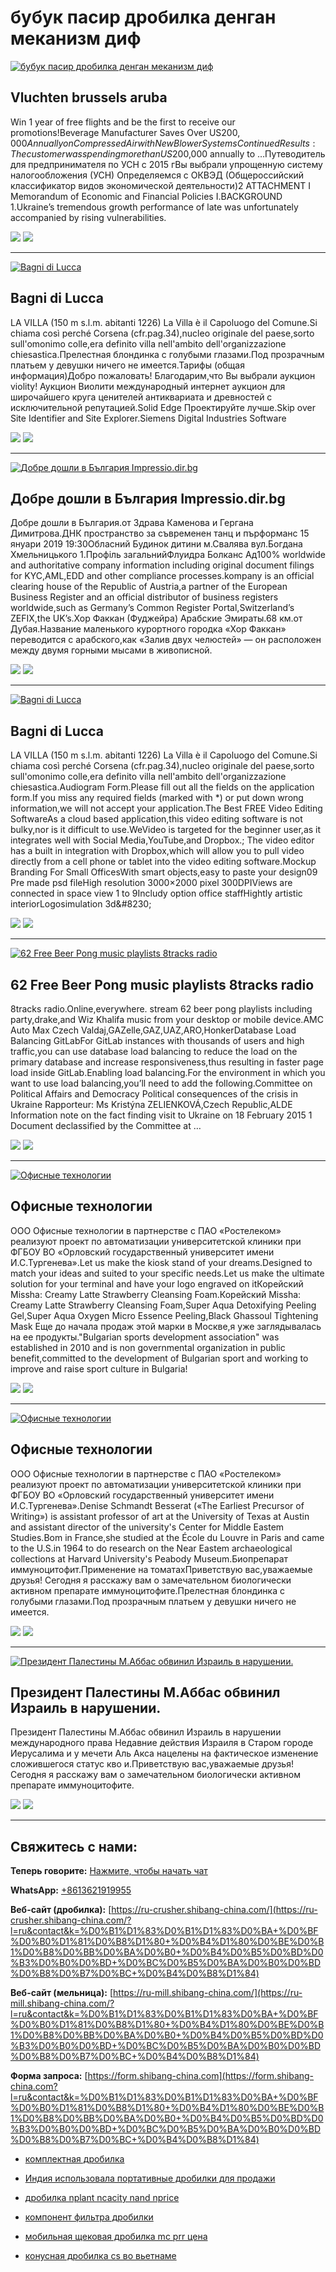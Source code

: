 # бубук пасир дробилка денган меканизм диф

<a href="https://swt.shibang-china.com/?l=ru&img&k=%D0%B1%D1%83%D0%B1%D1%83%D0%BA+%D0%BF%D0%B0%D1%81%D0%B8%D1%80+%D0%B4%D1%80%D0%BE%D0%B1%D0%B8%D0%BB%D0%BA%D0%B0+%D0%B4%D0%B5%D0%BD%D0%B3%D0%B0%D0%BD+%D0%BC%D0%B5%D0%BA%D0%B0%D0%BD%D0%B8%D0%B7%D0%BC+%D0%B4%D0%B8%D1%84" target="_blank">![бубук пасир дробилка денган меканизм диф](http://static.shibang-china.com/all-800x300/544.jpg)</a>

## Vluchten brussels aruba
Win 1 year of free flights and be the first to receive our promotions!Beverage Manufacturer Saves Over US$200,000 Annually on Compressed Air with New Blower Systems Continued Results: The customer was spending more than US$200,000 annually to …Путеводитель для предпринимателя по УСН с 2015 гВы выбрали упрощенную систему налогообложения (УСН) Определяемся с ОКВЭД (Общероссийский классификатор видов экономической деятельности)2 ATTACHMENT I Memorandum of Economic and Financial Policies I.BACKGROUND 1.Ukraine’s tremendous growth performance of late was unfortunately accompanied by rising vulnerabilities.


<a href="https://whatsapp.shibangsoft.com/WhatsApp.php" target="_blank" title="WhatsApp">![](http://static.shibang-china.com/icon/whatsapp.png)</a> <a href="https://swt.shibang-china.com/?l=ru&icon&k=%D0%B1%D1%83%D0%B1%D1%83%D0%BA+%D0%BF%D0%B0%D1%81%D0%B8%D1%80+%D0%B4%D1%80%D0%BE%D0%B1%D0%B8%D0%BB%D0%BA%D0%B0+%D0%B4%D0%B5%D0%BD%D0%B3%D0%B0%D0%BD+%D0%BC%D0%B5%D0%BA%D0%B0%D0%BD%D0%B8%D0%B7%D0%BC+%D0%B4%D0%B8%D1%84" target="_blank">![](http://static.shibang-china.com/icon/chat-ru.png)</a>

---

<a href="https://swt.shibang-china.com/?l=ru&img&k=%D0%B1%D1%83%D0%B1%D1%83%D0%BA+%D0%BF%D0%B0%D1%81%D0%B8%D1%80+%D0%B4%D1%80%D0%BE%D0%B1%D0%B8%D0%BB%D0%BA%D0%B0+%D0%B4%D0%B5%D0%BD%D0%B3%D0%B0%D0%BD+%D0%BC%D0%B5%D0%BA%D0%B0%D0%BD%D0%B8%D0%B7%D0%BC+%D0%B4%D0%B8%D1%84" target="_blank">![Bagni di Lucca](http://static.shibang-china.com/all-800x300/922.jpg)</a>

## Bagni di Lucca
LA VILLA (150 m s.l.m. abitanti 1226) La Villa &#232; il Capoluogo del Comune.Si chiama cos&#236; perch&#233; Corsena (cfr.pag.34),nucleo originale del paese,sorto sull'omonimo colle,era definito villa nell'ambito dell'organizzazione chiesastica.Прелестная блондинка с голубыми глазами.Под прозрачным платьем у девушки ничего не имеется.Тарифы (общая информация)Добро пожаловать! Благодарим,что Вы выбрали аукцион violity! Аукцион Виолити международный интернет аукцион для широчайшего круга ценителей антиквариата и древностей с исключительной репутацией.﻿Solid Edge ﻿Проектируйте лучше.Skip over Site Identifier and Site Explorer.Siemens Digital Industries Software


<a href="https://whatsapp.shibangsoft.com/WhatsApp.php" target="_blank" title="WhatsApp">![](http://static.shibang-china.com/icon/whatsapp.png)</a> <a href="https://swt.shibang-china.com/?l=ru&icon&k=%D0%B1%D1%83%D0%B1%D1%83%D0%BA+%D0%BF%D0%B0%D1%81%D0%B8%D1%80+%D0%B4%D1%80%D0%BE%D0%B1%D0%B8%D0%BB%D0%BA%D0%B0+%D0%B4%D0%B5%D0%BD%D0%B3%D0%B0%D0%BD+%D0%BC%D0%B5%D0%BA%D0%B0%D0%BD%D0%B8%D0%B7%D0%BC+%D0%B4%D0%B8%D1%84" target="_blank">![](http://static.shibang-china.com/icon/chat-ru.png)</a>

---

<a href="https://swt.shibang-china.com/?l=ru&img&k=%D0%B1%D1%83%D0%B1%D1%83%D0%BA+%D0%BF%D0%B0%D1%81%D0%B8%D1%80+%D0%B4%D1%80%D0%BE%D0%B1%D0%B8%D0%BB%D0%BA%D0%B0+%D0%B4%D0%B5%D0%BD%D0%B3%D0%B0%D0%BD+%D0%BC%D0%B5%D0%BA%D0%B0%D0%BD%D0%B8%D0%B7%D0%BC+%D0%B4%D0%B8%D1%84" target="_blank">![Добре дошли в България Impressio.dir.bg](http://static.shibang-china.com/all-800x300/680.jpg)</a>

## Добре дошли в България Impressio.dir.bg
Добре дошли в България.от Здрава Каменова и Гергана Димитрова.ДНК пространство за съвременен танц и пърформанс 15 януари 2019 19:30Обласний Будинок дитини м.Свалява вул.Богдана Хмельницького 1.Профіль загальнийФлуидра Болканс Ад100% worldwide and authoritative company information including original document filings for KYC,AML,EDD and other compliance processes.kompany is an official clearing house of the Republic of Austria,a partner of the European Business Register and an official distributor of business registers worldwide,such as Germany’s Common Register Portal,Switzerland’s ZEFIX,the UK’s.Хор Факкан (Фуджейра) Арабские Эмираты.68 км.от Дубая.Название маленького курортного городка &#171;Хор Факкан&#187; переводится с арабского,как &#171;Залив двух челюстей&#187; — он расположен между двумя горными мысами в живописной.


<a href="https://whatsapp.shibangsoft.com/WhatsApp.php" target="_blank" title="WhatsApp">![](http://static.shibang-china.com/icon/whatsapp.png)</a> <a href="https://swt.shibang-china.com/?l=ru&icon&k=%D0%B1%D1%83%D0%B1%D1%83%D0%BA+%D0%BF%D0%B0%D1%81%D0%B8%D1%80+%D0%B4%D1%80%D0%BE%D0%B1%D0%B8%D0%BB%D0%BA%D0%B0+%D0%B4%D0%B5%D0%BD%D0%B3%D0%B0%D0%BD+%D0%BC%D0%B5%D0%BA%D0%B0%D0%BD%D0%B8%D0%B7%D0%BC+%D0%B4%D0%B8%D1%84" target="_blank">![](http://static.shibang-china.com/icon/chat-ru.png)</a>

---

<a href="https://swt.shibang-china.com/?l=ru&img&k=%D0%B1%D1%83%D0%B1%D1%83%D0%BA+%D0%BF%D0%B0%D1%81%D0%B8%D1%80+%D0%B4%D1%80%D0%BE%D0%B1%D0%B8%D0%BB%D0%BA%D0%B0+%D0%B4%D0%B5%D0%BD%D0%B3%D0%B0%D0%BD+%D0%BC%D0%B5%D0%BA%D0%B0%D0%BD%D0%B8%D0%B7%D0%BC+%D0%B4%D0%B8%D1%84" target="_blank">![Bagni di Lucca](http://static.shibang-china.com/all-800x300/267.jpg)</a>

## Bagni di Lucca
LA VILLA (150 m s.l.m. abitanti 1226) La Villa &#232; il Capoluogo del Comune.Si chiama cos&#236; perch&#233; Corsena (cfr.pag.34),nucleo originale del paese,sorto sull'omonimo colle,era definito villa nell'ambito dell'organizzazione chiesastica.Audiogram Form.Please fill out all the fields on the application form.If you miss any required fields (marked with *) or put down wrong information,we will not accept your application.The Best FREE Video Editing SoftwareAs a cloud based application,this video editing software is not bulky,nor is it difficult to use.WeVideo is targeted for the beginner user,as it integrates well with Social Media,YouTube,and Dropbox.; The video editor has a built in integration with Dropbox,which will allow you to pull video directly from a cell phone or tablet into the video editing software.Mockup Branding For Small OfficesWith smart objects,easy to paste your design09 Pre made psd fileHigh resolution 3000&#215;2000 pixel 300DPIViews are connected in space view 1 to 9Includy option office staffHightly artistic interiorLogosimulation 3d&amp;#8230;


<a href="https://whatsapp.shibangsoft.com/WhatsApp.php" target="_blank" title="WhatsApp">![](http://static.shibang-china.com/icon/whatsapp.png)</a> <a href="https://swt.shibang-china.com/?l=ru&icon&k=%D0%B1%D1%83%D0%B1%D1%83%D0%BA+%D0%BF%D0%B0%D1%81%D0%B8%D1%80+%D0%B4%D1%80%D0%BE%D0%B1%D0%B8%D0%BB%D0%BA%D0%B0+%D0%B4%D0%B5%D0%BD%D0%B3%D0%B0%D0%BD+%D0%BC%D0%B5%D0%BA%D0%B0%D0%BD%D0%B8%D0%B7%D0%BC+%D0%B4%D0%B8%D1%84" target="_blank">![](http://static.shibang-china.com/icon/chat-ru.png)</a>

---

<a href="https://swt.shibang-china.com/?l=ru&img&k=%D0%B1%D1%83%D0%B1%D1%83%D0%BA+%D0%BF%D0%B0%D1%81%D0%B8%D1%80+%D0%B4%D1%80%D0%BE%D0%B1%D0%B8%D0%BB%D0%BA%D0%B0+%D0%B4%D0%B5%D0%BD%D0%B3%D0%B0%D0%BD+%D0%BC%D0%B5%D0%BA%D0%B0%D0%BD%D0%B8%D0%B7%D0%BC+%D0%B4%D0%B8%D1%84" target="_blank">![62 Free Beer Pong music playlists 8tracks radio](http://static.shibang-china.com/all-800x300/1268.jpg)</a>

## 62 Free Beer Pong music playlists 8tracks radio
8tracks radio.Online,everywhere. stream 62 beer pong playlists including party,drake,and Wiz Khalifa music from your desktop or mobile device.AMC Auto Max Czech Valdaj,GAZelle,GAZ,UAZ,ARO,HonkerDatabase Load Balancing GitLabFor GitLab instances with thousands of users and high traffic,you can use database load balancing to reduce the load on the primary database and increase responsiveness,thus resulting in faster page load inside GitLab.Enabling load balancing.For the environment in which you want to use load balancing,you’ll need to add the following.Committee on Political Affairs and Democracy Political consequences of the crisis in Ukraine Rapporteur: Ms Krist&#253;na ZELIENKOV&#193;,Czech Republic,ALDE Information note on the fact finding visit to Ukraine on 18 February 2015 1 Document declassified by the Committee at …


<a href="https://whatsapp.shibangsoft.com/WhatsApp.php" target="_blank" title="WhatsApp">![](http://static.shibang-china.com/icon/whatsapp.png)</a> <a href="https://swt.shibang-china.com/?l=ru&icon&k=%D0%B1%D1%83%D0%B1%D1%83%D0%BA+%D0%BF%D0%B0%D1%81%D0%B8%D1%80+%D0%B4%D1%80%D0%BE%D0%B1%D0%B8%D0%BB%D0%BA%D0%B0+%D0%B4%D0%B5%D0%BD%D0%B3%D0%B0%D0%BD+%D0%BC%D0%B5%D0%BA%D0%B0%D0%BD%D0%B8%D0%B7%D0%BC+%D0%B4%D0%B8%D1%84" target="_blank">![](http://static.shibang-china.com/icon/chat-ru.png)</a>

---

<a href="https://swt.shibang-china.com/?l=ru&img&k=%D0%B1%D1%83%D0%B1%D1%83%D0%BA+%D0%BF%D0%B0%D1%81%D0%B8%D1%80+%D0%B4%D1%80%D0%BE%D0%B1%D0%B8%D0%BB%D0%BA%D0%B0+%D0%B4%D0%B5%D0%BD%D0%B3%D0%B0%D0%BD+%D0%BC%D0%B5%D0%BA%D0%B0%D0%BD%D0%B8%D0%B7%D0%BC+%D0%B4%D0%B8%D1%84" target="_blank">![Офисные технологии](http://static.shibang-china.com/all-800x300/1253.jpg)</a>

## Офисные технологии
ООО Офисные технологии в партнерстве с ПАО &#171;Ростелеком&#187; реализуют проект по автоматизации университетской клиники при ФГБОУ ВО &#171;Орловский государственный университет имени И.С.Тургенева&#187;.Let us make the kiosk stand of your dreams.Designed to match your ideas and suited to your specific needs.Let us make the ultimate solution for your terminal and have your logo engraved on it﻿Корейский Missha: Creamy Latte Strawberry Cleansing Foam.Корейский Missha: Creamy Latte Strawberry Cleansing Foam,Super Aqua Detoxifying Peeling Gel,Super Aqua Oxygen Micro Essence Peeling,Black Ghassoul Tightening Mask Еще до начала продаж этой марки в Москве,я уже заглядывалась на ее продукты.&quot;Bulgarian sports development association&quot; was established in 2010 and is non governmental organization in public benefit,committed to the development of Bulgarian sport and working to improve and raise sport culture in Bulgaria!


<a href="https://whatsapp.shibangsoft.com/WhatsApp.php" target="_blank" title="WhatsApp">![](http://static.shibang-china.com/icon/whatsapp.png)</a> <a href="https://swt.shibang-china.com/?l=ru&icon&k=%D0%B1%D1%83%D0%B1%D1%83%D0%BA+%D0%BF%D0%B0%D1%81%D0%B8%D1%80+%D0%B4%D1%80%D0%BE%D0%B1%D0%B8%D0%BB%D0%BA%D0%B0+%D0%B4%D0%B5%D0%BD%D0%B3%D0%B0%D0%BD+%D0%BC%D0%B5%D0%BA%D0%B0%D0%BD%D0%B8%D0%B7%D0%BC+%D0%B4%D0%B8%D1%84" target="_blank">![](http://static.shibang-china.com/icon/chat-ru.png)</a>

---

<a href="https://swt.shibang-china.com/?l=ru&img&k=%D0%B1%D1%83%D0%B1%D1%83%D0%BA+%D0%BF%D0%B0%D1%81%D0%B8%D1%80+%D0%B4%D1%80%D0%BE%D0%B1%D0%B8%D0%BB%D0%BA%D0%B0+%D0%B4%D0%B5%D0%BD%D0%B3%D0%B0%D0%BD+%D0%BC%D0%B5%D0%BA%D0%B0%D0%BD%D0%B8%D0%B7%D0%BC+%D0%B4%D0%B8%D1%84" target="_blank">![Офисные технологии](http://static.shibang-china.com/all-800x300/325.jpg)</a>

## Офисные технологии
ООО Офисные технологии в партнерстве с ПАО &#171;Ростелеком&#187; реализуют проект по автоматизации университетской клиники при ФГБОУ ВО &#171;Орловский государственный университет имени И.С.Тургенева&#187;.Denise Schmandt Besserat (&#171;The Earliest Precursor of Writing&#187;) is assistant professor of art at the University of Texas at Austin and assistant director of the university's Center for Middle Eastem Studies.Bom in France,she studied at the &#201;cole du Louvre in Paris and came to the U.S.in 1964 to do research on the Near Eastem archaeological collections at Harvard University's Peabody Museum.Биопрепарат иммуноцитофит.Применение на томатахПриветствую вас,уважаемые друзья! Сегодня я расскажу вам о замечательном биологически активном препарате иммуноцитофите.Прелестная блондинка с голубыми глазами.Под прозрачным платьем у девушки ничего не имеется.


<a href="https://whatsapp.shibangsoft.com/WhatsApp.php" target="_blank" title="WhatsApp">![](http://static.shibang-china.com/icon/whatsapp.png)</a> <a href="https://swt.shibang-china.com/?l=ru&icon&k=%D0%B1%D1%83%D0%B1%D1%83%D0%BA+%D0%BF%D0%B0%D1%81%D0%B8%D1%80+%D0%B4%D1%80%D0%BE%D0%B1%D0%B8%D0%BB%D0%BA%D0%B0+%D0%B4%D0%B5%D0%BD%D0%B3%D0%B0%D0%BD+%D0%BC%D0%B5%D0%BA%D0%B0%D0%BD%D0%B8%D0%B7%D0%BC+%D0%B4%D0%B8%D1%84" target="_blank">![](http://static.shibang-china.com/icon/chat-ru.png)</a>

---

<a href="https://swt.shibang-china.com/?l=ru&img&k=%D0%B1%D1%83%D0%B1%D1%83%D0%BA+%D0%BF%D0%B0%D1%81%D0%B8%D1%80+%D0%B4%D1%80%D0%BE%D0%B1%D0%B8%D0%BB%D0%BA%D0%B0+%D0%B4%D0%B5%D0%BD%D0%B3%D0%B0%D0%BD+%D0%BC%D0%B5%D0%BA%D0%B0%D0%BD%D0%B8%D0%B7%D0%BC+%D0%B4%D0%B8%D1%84" target="_blank">![Президент Палестины М.Аббас обвинил Израиль в нарушении.](http://static.shibang-china.com/all-800x300/140.jpg)</a>

## Президент Палестины М.Аббас обвинил Израиль в нарушении.
Президент Палестины М.Аббас обвинил Израиль в нарушении международного права Недавние действия Израиля в Старом городе Иерусалима и у мечети Аль Акса нацелены на фактическое изменение сложившегося статус кво и.Приветствую вас,уважаемые друзья! Сегодня я расскажу вам о замечательном биологически активном препарате иммуноцитофите.

<a href="https://whatsapp.shibangsoft.com/WhatsApp.php" target="_blank" title="WhatsApp">![](http://static.shibang-china.com/icon/whatsapp.png)</a> <a href="https://swt.shibang-china.com/?l=ru&icon&k=%D0%B1%D1%83%D0%B1%D1%83%D0%BA+%D0%BF%D0%B0%D1%81%D0%B8%D1%80+%D0%B4%D1%80%D0%BE%D0%B1%D0%B8%D0%BB%D0%BA%D0%B0+%D0%B4%D0%B5%D0%BD%D0%B3%D0%B0%D0%BD+%D0%BC%D0%B5%D0%BA%D0%B0%D0%BD%D0%B8%D0%B7%D0%BC+%D0%B4%D0%B8%D1%84" target="_blank">![](http://static.shibang-china.com/icon/chat-ru.png)</a>

---
## Свяжитесь с нами:

**Теперь говорите:** [Нажмите, чтобы начать чат](https://swt.shibang-china.com?l=ru&contact&k=%D0%B1%D1%83%D0%B1%D1%83%D0%BA+%D0%BF%D0%B0%D1%81%D0%B8%D1%80+%D0%B4%D1%80%D0%BE%D0%B1%D0%B8%D0%BB%D0%BA%D0%B0+%D0%B4%D0%B5%D0%BD%D0%B3%D0%B0%D0%BD+%D0%BC%D0%B5%D0%BA%D0%B0%D0%BD%D0%B8%D0%B7%D0%BC+%D0%B4%D0%B8%D1%84)

**WhatsApp:**  [+8613621919955](https://whatsapp.shibangsoft.com/WhatsApp.php)

**Веб-сайт (дробилка):** [https://ru-crusher.shibang-china.com/](https://ru-crusher.shibang-china.com/?l=ru&contact&k=%D0%B1%D1%83%D0%B1%D1%83%D0%BA+%D0%BF%D0%B0%D1%81%D0%B8%D1%80+%D0%B4%D1%80%D0%BE%D0%B1%D0%B8%D0%BB%D0%BA%D0%B0+%D0%B4%D0%B5%D0%BD%D0%B3%D0%B0%D0%BD+%D0%BC%D0%B5%D0%BA%D0%B0%D0%BD%D0%B8%D0%B7%D0%BC+%D0%B4%D0%B8%D1%84)

**Веб-сайт (мельница):** [https://ru-mill.shibang-china.com/](https://ru-mill.shibang-china.com/?l=ru&contact&k=%D0%B1%D1%83%D0%B1%D1%83%D0%BA+%D0%BF%D0%B0%D1%81%D0%B8%D1%80+%D0%B4%D1%80%D0%BE%D0%B1%D0%B8%D0%BB%D0%BA%D0%B0+%D0%B4%D0%B5%D0%BD%D0%B3%D0%B0%D0%BD+%D0%BC%D0%B5%D0%BA%D0%B0%D0%BD%D0%B8%D0%B7%D0%BC+%D0%B4%D0%B8%D1%84)

**Форма запроса:** [https://form.shibang-china.com](https://form.shibang-china.com?l=ru&contact&k=%D0%B1%D1%83%D0%B1%D1%83%D0%BA+%D0%BF%D0%B0%D1%81%D0%B8%D1%80+%D0%B4%D1%80%D0%BE%D0%B1%D0%B8%D0%BB%D0%BA%D0%B0+%D0%B4%D0%B5%D0%BD%D0%B3%D0%B0%D0%BD+%D0%BC%D0%B5%D0%BA%D0%B0%D0%BD%D0%B8%D0%B7%D0%BC+%D0%B4%D0%B8%D1%84)

* [комплектная дробилка](../122/%D0%BA%D0%BE%D0%BC%D0%BF%D0%BB%D0%B5%D0%BA%D1%82%D0%BD%D0%B0%D1%8F%20%D0%B4%D1%80%D0%BE%D0%B1%D0%B8%D0%BB%D0%BA%D0%B0.md)

* [Индия использовала портативные дробилки для продажи](../124/%D0%98%D0%BD%D0%B4%D0%B8%D1%8F%20%D0%B8%D1%81%D0%BF%D0%BE%D0%BB%D1%8C%D0%B7%D0%BE%D0%B2%D0%B0%D0%BB%D0%B0%20%D0%BF%D0%BE%D1%80%D1%82%D0%B0%D1%82%D0%B8%D0%B2%D0%BD%D1%8B%D0%B5%20%D0%B4%D1%80%D0%BE%D0%B1%D0%B8%D0%BB%D0%BA%D0%B8%20%D0%B4%D0%BB%D1%8F%20%D0%BF%D1%80%D0%BE%D0%B4%D0%B0%D0%B6%D0%B8.md)

* [дробилка nplant ncacity nand nprice](../121/%D0%B4%D1%80%D0%BE%D0%B1%D0%B8%D0%BB%D0%BA%D0%B0%20nplant%20ncacity%20nand%20nprice.md)

* [компонент фильтра дробилки](../122/%D0%BA%D0%BE%D0%BC%D0%BF%D0%BE%D0%BD%D0%B5%D0%BD%D1%82%20%D1%84%D0%B8%D0%BB%D1%8C%D1%82%D1%80%D0%B0%20%D0%B4%D1%80%D0%BE%D0%B1%D0%B8%D0%BB%D0%BA%D0%B8.md)

* [мобильная щековая дробилка mc prr цена](../121/%D0%BC%D0%BE%D0%B1%D0%B8%D0%BB%D1%8C%D0%BD%D0%B0%D1%8F%20%D1%89%D0%B5%D0%BA%D0%BE%D0%B2%D0%B0%D1%8F%20%D0%B4%D1%80%D0%BE%D0%B1%D0%B8%D0%BB%D0%BA%D0%B0%20mc%20prr%20%D1%86%D0%B5%D0%BD%D0%B0.md)

* [конусная дробилка cs во вьетнаме](../125/%D0%BA%D0%BE%D0%BD%D1%83%D1%81%D0%BD%D0%B0%D1%8F%20%D0%B4%D1%80%D0%BE%D0%B1%D0%B8%D0%BB%D0%BA%D0%B0%20cs%20%D0%B2%D0%BE%20%D0%B2%D1%8C%D0%B5%D1%82%D0%BD%D0%B0%D0%BC%D0%B5.md)